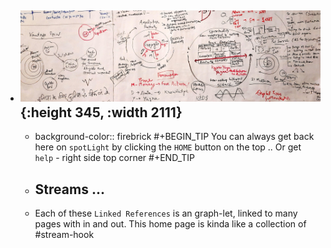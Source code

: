 - ![boardCropped.jpg](../assets/boardCropped_1666036998969_0.jpg){:height 345, :width 2111}
	-
	- background-color:: firebrick
	  #+BEGIN_TIP
	  You can always get back here on `spotLight` by clicking the `HOME` button on the top .. Or get `help`  - right side top corner
	  #+END_TIP
	- ## Streams ...
	- Each of these `Linked References` is an  graph-let,  linked to many pages with in and out. This home page is kinda like a collection of  #stream-hook